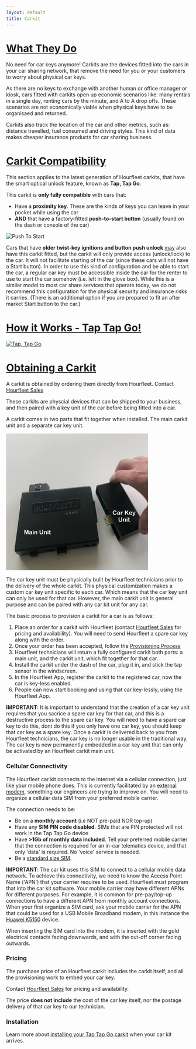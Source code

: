 ```yaml
---
layout: default
title: Carkit
---
```


# [What They Do](#what-they-do)

No need for car keys anymore! Carkits are the devices fitted into the cars in your car sharing network, that remove the need for you or your customers to worry about physical car keys.

As there are no keys to exchange with another human or office manager or kiosk, cars fitted with carkits open up economic scenarios like: many rentals in a single day, renting cars by the minute, and A to A drop offs. These scenarios are not economically viable when physical keys have to be organisaed and returned.

Carkits also track the location of the car and other metrics, such as: distance travelled, fuel consumed and driving styles. This kind of data makes cheaper insurance products for car sharing business.

# [Carkit Compatibility](#carkit-compatibility)

This section applies to the latest generation of Hourfleet carkits, that have the smart optical unlock feature, known as **Tap, Tap Go**. 

This carkit is **only fully compatible** with cars that:

- Have a **proximity key**. These are the kinds of keys you can leave in your pocket while using the car  
- **AND** that have a factory-fitted **push-to-start button** (usually found on the dash or console of the car)

![Push To Start](https://d1yn1kh78jj1rr.cloudfront.net/image/thumbnail/VFWPepf8g/graphicstock-push-to-start-modern-vehicle-engine-start-button_SUYuRJgPb_thumb.jpg)

Cars that have **older twist-key ignitions and button push unlock** <u>may</u> also have this carkit fitted, but the carkit will only provide access (unlock/lock) to the car. It will not facilitate starting of the car (since these cars will not have a Start button). In order to use this kind of configuration and be able to start the car, a regular car key must be accessible inside the car for the renter to use to start the car somehow (i.e. left in the glove box). While this is a similar model to most car share services that operate today, we do not recommend this configuration for the physical security and insurance risks it carries. (There is an additional option if you are prepared to fit an after market Start button to the car.)

# [How it Works - Tap Tap Go!](#how-it-works)

[![Tap, Tap Go](http://img.youtube.com/vi/boopaYYKiSo/0.jpg)](https://www.youtube.com/watch?v=boopaYYKiSo).

# [Obtaining a Carkit](#obtaining-a-carkit)
A carkit is obtained by ordering them directly from Hourfleet. Contact [Hourfleet Sales](mailto:sales@hourfleet.com)

These carkits are physcial devices that can be shipped to your business, and then paired with a key unit of the car before being fitted into a car.

A carkit comes in two parts that fit together when installed. The main carkit unit and a separate car key unit.

![Two Parts](images/carkit/OpticalCarkit_PiecesLabeled.jpg)  

The car key unit must be physically built by Hourfleet technicians prior to the delivery of the whole carkit. This physical customization makes a custom car key unit specific to each car. Which means that the car key unit can only be used for that car. However, the main carkit unit is general purpose and can be paired with any car kit unit for any car.

The basic process to provision a carkit for a car is as follows:

1. Place an order for a carkit with Hourfleet (contact [Hourfleet Sales](mailto:sales@hourfleet.com) for pricing and availability). You will need to send Hourfleet a spare car key along with the order.
2. Once your order has been accepted, follow the [Provisioning Process](images\CarKeyProvisioningForm-v4.pdf)
3. Hourfleet technicians will return a fully configured carkit both parts: a main unit, and the carkit unit, which fit together for that car.
4. Install the carkit under the dash of the car, plug it in, and stick the tap sensor in the windscreen. 
5. In the Hourfleet App, register the carkit to the registered car, now the car is key-less enabled.
6. People can now start booking and using that car key-lessly, using the Hourfleet App.

**IMPORTANT**: It is important to understand that the creation of a car key unit requires that you sacrice a spare car key for that car, and this is a destructive process to the spare car key. You will need to have a spare car key to do this, dont do this if you only have one car key, you should keep that car key as a spare key. Once a carkit is delivered back to you from Hourfleet technicians, the car key is no longer usable in the traditional way. The car key is now permanently embedded in a car key unit that can only be activated by an Hourfleet carkit main unit.

### Cellular Connectivity  

The Hourfleet car kit connects to the internet via a cellular connection, just like your mobile phone does. This is currently facilitated by an [external modem](https://consumer.huawei.com/ie/support/dongles/k5150), something our engineers are trying to improve on. You will need to organize a cellular data SIM from your preferred mobile carrier. 

The connection needs to be: 
- Be on a **monthly account** (i.e NOT pre-paid NOR top-up) 
- Have any **SIM PIN code disabled**. SIMs that are PIN protected will not work in the Tap Tap Go device   
- Have **>1Gb of monthly data included**. Tell your preferred mobile carrier that the connection is required for an in-car telematics device, and that only 'data' is required. No 'voice' service is needed.  
- Be a [standard size SIM](https://thefutureofthings.com/12104-what-are-different-sim-sizes). 

**IMPORTANT**: The car kit uses this SIM to connect to a cellular mobile data network. To achieve this connectivity, we need to know the Access Point Name ('APN') that your carrier requires to be used. Hourfleet must program that into the car kit software. Your mobile carrier may have different APNs for different purposes. For example, it is common for pre-pay/top-up connections to have a different APN from monthly account connections. When your first organize a SIM card, ask your mobile carrier for the APN that could be used for a USB Mobile Broadband modem, in this instance the [Huawei K5150](https://consumer.huawei.com/ie/support/dongles/k5150) device.  

When inserting the SIM card into the modem,  it is inserted with the gold electrical contacts facing downwards, and with the cut-off corner facing outwards.  

### Pricing

The purchase price of an Hourfleet carkit includes the carkit itself, and all the provisioning work to embed your car key. 

Contact [Hourfleet Sales](mailto:sales@hourfleet.com) for pricing and availability.

The price **does not include** the cost of the car key itself, nor the postage delivery of that car key to our technician.


### Installation  

Learn more about [installing your Tap Tap Go carkit](carkit-installation.html) when your car kit arrives.  
